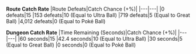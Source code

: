 **Route Catch Rate**
|Route Defeats|Catch Chance (+%)|
|---|---|
|0 defeats|15
|153 defeats|10 (Equal to Ultra Ball)
|719 defeats|5 (Equal to Great Ball)
|4,012 defeats|0 (Equal to Poké Ball)

**Dungeon Catch Rate**
|Time Remaining (Seconds)|Catch Chance (+%)|
|---|---|
|60 seconds|15
|42.4 seconds|10 (Equal to Ultra Ball)
|30 seconds|5 (Equal to Great Ball)
|0 seconds|0 (Equal to Poké Ball)